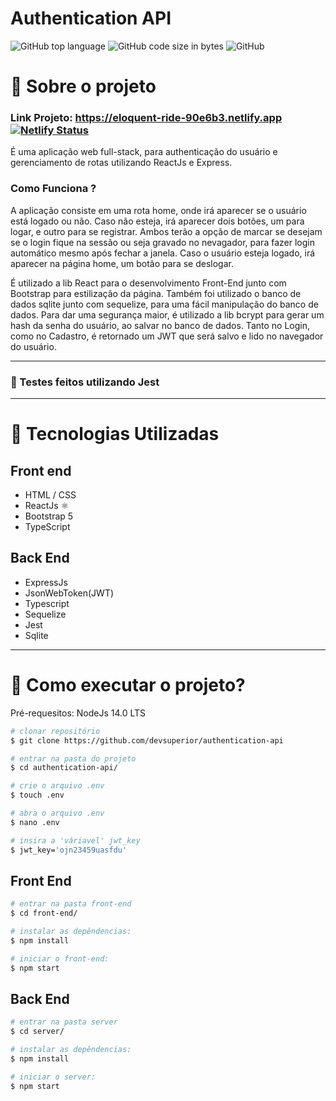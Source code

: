 # Authentication API
![GitHub top language](https://img.shields.io/github/languages/top/ramonpaolo/authentication-api)
![GitHub code size in bytes](https://img.shields.io/github/languages/code-size/ramonpaolo/authentication-api)
![GitHub](https://img.shields.io/github/license/ramonpaolo/authentication-api)

# 📑 Sobre o projeto

###  Link Projeto: https://eloquent-ride-90e6b3.netlify.app [![Netlify Status](https://api.netlify.com/api/v1/badges/c467b4ed-74fd-4043-bdc9-40d016e8f870/deploy-status)](https://app.netlify.com/sites/eloquent-ride-90e6b3/deploys)

É uma aplicação web full-stack, para authenticação do usuário e gerenciamento de rotas utilizando ReactJs e Express.

### Como Funciona ?
A aplicação consiste em uma rota home, onde irá aparecer se o usuário está logado ou não. Caso não esteja, irá aparecer dois botões, um para logar, e outro para se registrar. Ambos terão a opção de marcar se desejam se o login fique na sessão ou seja gravado no nevagador, para fazer login automático mesmo após fechar a janela. Caso o usuário esteja logado, irá aparecer na página home, um botão para se deslogar.

É utilizado a lib React para o desenvolvimento Front-End junto com Bootstrap para estilização da página.
Também foi utilizado o banco de dados sqlite junto com sequelize, para uma fácil manipulação do banco de dados.
Para dar uma segurança maior, é utilizado a lib bcrypt para gerar um hash da senha do usuário, ao salvar no banco de dados.
Tanto no Login, como no Cadastro, é retornado um JWT que será salvo e lido no navegador do usuário.

---

### 🧪 Testes feitos utilizando Jest
  
---

# 🚀 Tecnologias Utilizadas

## Front end

- HTML / CSS
- ReactJs ⚛️
- Bootstrap 5
- TypeScript

## Back End

- ExpressJs
- JsonWebToken(JWT)
- Typescript
- Sequelize
- Jest
- Sqlite

---

# 📁 Como executar o projeto?

Pré-requesitos: NodeJs 14.0 LTS

```bash
# clonar repositório
$ git clone https://github.com/devsuperior/authentication-api

# entrar na pasta do projeto
$ cd authentication-api/

# crie o arquivo .env
$ touch .env

# abra o arquivo .env
$ nano .env

# insira a 'váriavel' jwt_key
$ jwt_key='ojn23459uasfdu'
```

## Front End

```bash
# entrar na pasta front-end
$ cd front-end/

# instalar as depêndencias:
$ npm install

# iniciar o front-end:
$ npm start
```

## Back End

```bash
# entrar na pasta server
$ cd server/

# instalar as depêndencias:
$ npm install

# iniciar o server:
$ npm start
```